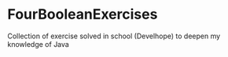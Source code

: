 # FourBooleanExercises

Collection of exercise solved in school (Develhope) to deepen my knowledge of Java
